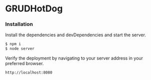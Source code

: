 # GRUDHotDog

### Installation

Install the dependencies and devDependencies and start the server.

```sh
$ npm i
$ node server
```

Verify the deployment by navigating to your server address in your preferred browser.

```sh
http://localhost:8080
```
